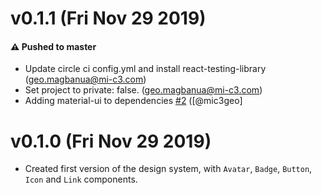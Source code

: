 # v0.1.1 (Fri Nov 29 2019)
#### ⚠️  Pushed to master

- Update circle ci config.yml and install react-testing-library  (geo.magbanua@mi-c3.com)
- Set project to private: false.  (geo.magbanua@mi-c3.com)
- Adding material-ui to dependencies [#2](https://github.com/mic3geo/platform-ui-poc/pull/2) ([@mic3geo]

# v0.1.0 (Fri Nov 29 2019)

- Created first version of the design system, with `Avatar`, `Badge`, `Button`, `Icon` and `Link` components.
